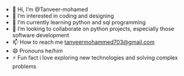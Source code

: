 - 👋 Hi, I’m @Tanveer-mohamed
- 👀 I’m interested in coding and designing
- 🌱 I’m currently learning python and sql programming
- 💞️ I’m looking to collaborate on python projects, especially those software development 
- 📫 How to reach me tanveermohammed703@gmail.com
- 😄 Pronouns he/him
- ⚡ Fun fact i love exploring new technologies and solving complex problems 

<!--- 
Tanveer-mohamed/Tanveer-mohamed is a ✨ special ✨ repository because its `README.md` (this file) appears on your GitHub profile.
You can click the Preview link to take a look at your changes.
--->
